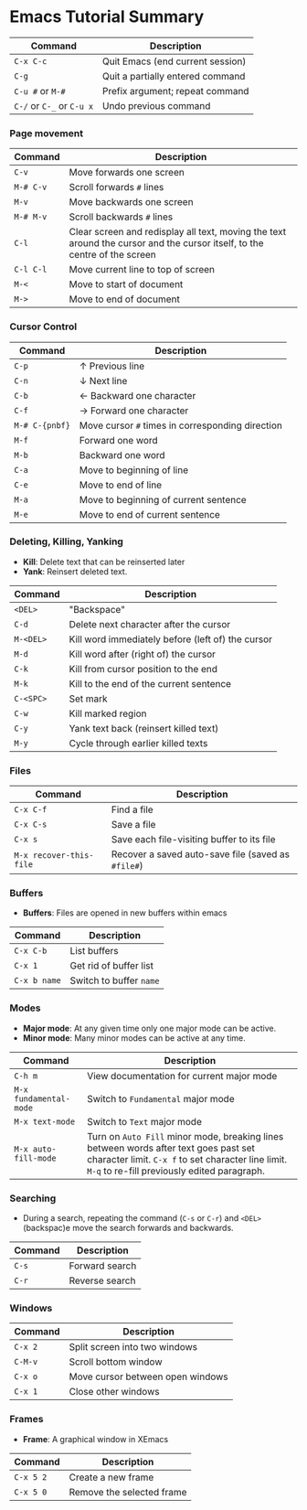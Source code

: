 # Emacs Tutorial Summary

|Command|Description|
|---|---|
|`C-x C-c`|Quit Emacs (end current session)|
|`C-g`|Quit a partially entered command|
|`C-u #` or `M-#`|Prefix argument; repeat command|
|`C-/` or `C-_` or `C-u x`|Undo previous command|

### Page movement

|Command|Description|
|---|---|
|`C-v`|Move forwards one screen|
|`M-# C-v`|Scroll forwards `#` lines|
|`M-v`|Move backwards one screen|
|`M-# M-v`|Scroll backwards `#` lines|
|`C-l`|Clear screen and redisplay all text, moving the text around the cursor and the cursor itself, to the centre of the screen|
|`C-l C-l`|Move current line to top of screen|
|`M-<`|Move to start of document|
|`M->`|Move to end of document|

### Cursor Control

|Command|Description|
|---|---|
|`C-p`|↑ Previous line|
|`C-n`|↓ Next line|
|`C-b`|← Backward one character|
|`C-f`|→ Forward one character|
|`M-# C-{pnbf}`|Move cursor `#` times in corresponding direction|
|`M-f`|Forward one word|
|`M-b`|Backward one word
|`C-a`|Move to beginning of line|
|`C-e`|Move to end of line
|`M-a`|Move to beginning of current sentence|
|`M-e`|Move to end of current sentence|

### Deleting, Killing, Yanking

- **Kill**: Delete text that can be reinserted later
- **Yank**: Reinsert deleted text.

|Command|Description|
|---|---|
|`<DEL>`|"Backspace"|
|`C-d`|Delete next character after the cursor|
|`M-<DEL>`|Kill word immediately before (left of) the cursor|
|`M-d`|Kill word after (right of) the cursor|
|`C-k`|Kill from cursor position to the end|
|`M-k`|Kill to the end of the current sentence|
|`C-<SPC>`|Set mark|
|`C-w`|Kill marked region|
|`C-y`|Yank text back (reinsert killed text)|
|`M-y`|Cycle through earlier killed texts|

### Files

|Command|Description|
|---|---|
|`C-x C-f`|Find a file|
|`C-x C-s`|Save a file|
|`C-x s`|Save each file-visiting buffer to its file|
|`M-x recover-this-file`|Recover a saved auto-save file (saved as `#file#`)|

### Buffers

- **Buffers**: Files are opened in new buffers within emacs

|Command|Description|
|---|---|
|`C-x C-b`|List buffers|
|`C-x 1`|Get rid of buffer list|
|`C-x b name`|Switch to buffer `name`|

### Modes

- **Major mode**: At any given time only one major mode can be active.
- **Minor mode**: Many minor modes can be active at any time.

|Command|Description|
|---|---|
|`C-h m`|View documentation for current major mode|
|`M-x fundamental-mode`|Switch to `Fundamental` major mode|
|`M-x text-mode`|Switch to `Text` major mode|
|`M-x auto-fill-mode`|Turn on `Auto Fill` minor mode, breaking lines between words after text goes past set character limit. `C-x f` to set character line limit. `M-q` to re-fill previously edited paragraph.|


### Searching

- During a search, repeating the command (`C-s` or `C-r`) and `<DEL>` (backspac)e move the search forwards and backwards.

|Command|Description|
|---|---|
|`C-s`|Forward search|
|`C-r`|Reverse search|

### Windows

|Command|Description|
|---|---|
|`C-x 2`|Split screen into two windows|
|`C-M-v`|Scroll bottom window|
|`C-x o`|Move cursor between open windows|
|`C-x 1`|Close other windows|

### Frames

- **Frame**: A graphical window in XEmacs

|Command|Description|
|---|---|
|`C-x 5 2`|Create a new frame|
|`C-x 5 0`|Remove the selected frame|
